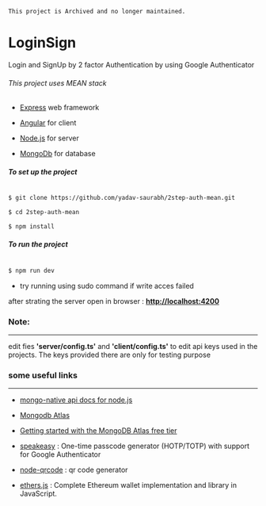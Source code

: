 ```
This project is Archived and no longer maintained.

```


# LoginSign

Login and SignUp by 2 factor Authentication by using Google Authenticator

###### This project uses MEAN stack

-  [Express](https://expressjs.com/) web framework

-  [Angular](https://angular.io/) for client

-  [Node.js](https://nodejs.org/) for server

-  [MongoDb](https://www.mongodb.com/) for database

  

##### To set up the project

  

```sh

$ git clone https://github.com/yadav-saurabh/2step-auth-mean.git

$ cd 2step-auth-mean

$ npm install

```

  

##### To run the project

```sh

$ npm run dev 

```
* try running using sudo command if write acces failed 

after strating the server open in browser : **[http://localhost:4200](http://localhost:4200)**  

### Note:

---------

edit fies **'server/config.ts'** and  **'client/config.ts'** to edit api keys used in the projects.
The keys provided there are only for testing purpose

### some useful links

---------------------

-  [mongo-native api docs for node.js](http://mongodb.github.io/node-mongodb-native/3.1/quick-start/quick-start/)

-  [Mongodb Atlas](https://docs.atlas.mongodb.com/getting-started/)

-  [ Getting started with the MongoDB Atlas free tier](https://www.youtube.com/watch?v=_d8CBOtadRA)

-  [speakeasy](https://github.com/speakeasyjs/speakeasy) : One-time passcode generator (HOTP/TOTP) with support for Google Authenticator

-  [node-qrcode](https://github.com/soldair/node-qrcode) : qr code generator
-  [ethers.js](https://github.com/ethers-io/ethers.js/) : Complete Ethereum wallet implementation and library in JavaScript.
